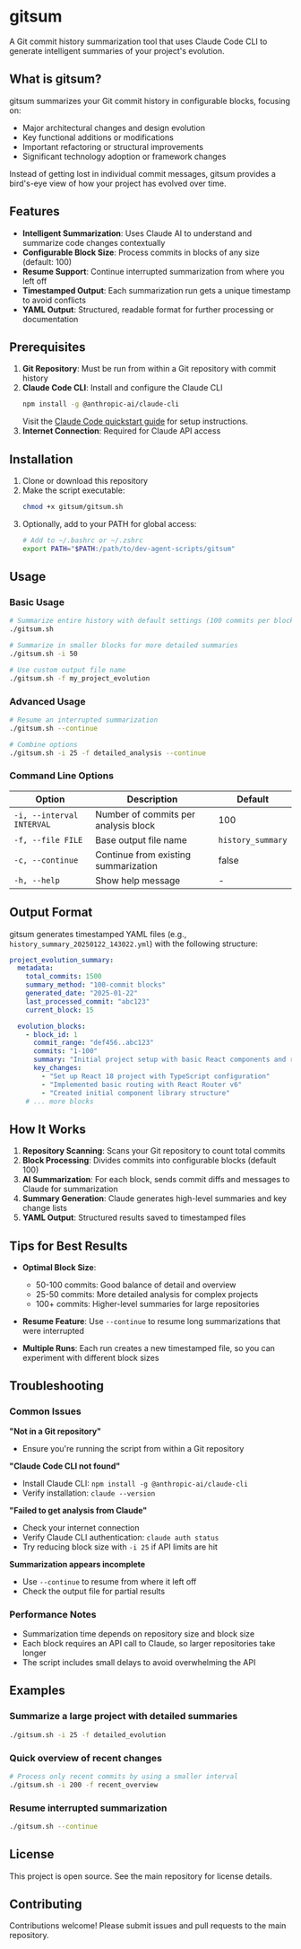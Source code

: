 # gitsum

A Git commit history summarization tool that uses Claude Code CLI to generate intelligent summaries of your project's evolution.

## What is gitsum?

gitsum summarizes your Git commit history in configurable blocks, focusing on:
- Major architectural changes and design evolution
- Key functional additions or modifications  
- Important refactoring or structural improvements
- Significant technology adoption or framework changes

Instead of getting lost in individual commit messages, gitsum provides a bird's-eye view of how your project has evolved over time.

## Features

- **Intelligent Summarization**: Uses Claude AI to understand and summarize code changes contextually
- **Configurable Block Size**: Process commits in blocks of any size (default: 100)
- **Resume Support**: Continue interrupted summarization from where you left off
- **Timestamped Output**: Each summarization run gets a unique timestamp to avoid conflicts
- **YAML Output**: Structured, readable format for further processing or documentation

## Prerequisites

1. **Git Repository**: Must be run from within a Git repository with commit history
2. **Claude Code CLI**: Install and configure the Claude CLI
   ```bash
   npm install -g @anthropic-ai/claude-cli
   ```
   Visit the [Claude Code quickstart guide](https://docs.anthropic.com/en/docs/claude-code/quickstart) for setup instructions.
3. **Internet Connection**: Required for Claude API access

## Installation

1. Clone or download this repository
2. Make the script executable:
   ```bash
   chmod +x gitsum/gitsum.sh
   ```
3. Optionally, add to your PATH for global access:
   ```bash
   # Add to ~/.bashrc or ~/.zshrc
   export PATH="$PATH:/path/to/dev-agent-scripts/gitsum"
   ```

## Usage

### Basic Usage
```bash
# Summarize entire history with default settings (100 commits per block)
./gitsum.sh

# Summarize in smaller blocks for more detailed summaries
./gitsum.sh -i 50

# Use custom output file name
./gitsum.sh -f my_project_evolution
```

### Advanced Usage
```bash
# Resume an interrupted summarization
./gitsum.sh --continue

# Combine options
./gitsum.sh -i 25 -f detailed_analysis --continue
```

### Command Line Options

| Option | Description | Default |
|--------|-------------|---------|
| `-i, --interval INTERVAL` | Number of commits per analysis block | 100 |
| `-f, --file FILE` | Base output file name | `history_summary` |
| `-c, --continue` | Continue from existing summarization | false |
| `-h, --help` | Show help message | - |

## Output Format

gitsum generates timestamped YAML files (e.g., `history_summary_20250122_143022.yml`) with the following structure:

```yaml
project_evolution_summary:
  metadata:
    total_commits: 1500
    summary_method: "100-commit blocks"
    generated_date: "2025-01-22"
    last_processed_commit: "abc123"
    current_block: 15

  evolution_blocks:
    - block_id: 1
      commit_range: "def456..abc123"
      commits: "1-100"
      summary: "Initial project setup with basic React components and routing infrastructure."
      key_changes:
        - "Set up React 18 project with TypeScript configuration"
        - "Implemented basic routing with React Router v6"
        - "Created initial component library structure"
    # ... more blocks
```

## How It Works

1. **Repository Scanning**: Scans your Git repository to count total commits
2. **Block Processing**: Divides commits into configurable blocks (default 100)
3. **AI Summarization**: For each block, sends commit diffs and messages to Claude for summarization
4. **Summary Generation**: Claude generates high-level summaries and key change lists
5. **YAML Output**: Structured results saved to timestamped files

## Tips for Best Results

- **Optimal Block Size**: 
  - 50-100 commits: Good balance of detail and overview
  - 25-50 commits: More detailed analysis for complex projects
  - 100+ commits: Higher-level summaries for large repositories

- **Resume Feature**: Use `--continue` to resume long summarizations that were interrupted

- **Multiple Runs**: Each run creates a new timestamped file, so you can experiment with different block sizes

## Troubleshooting

### Common Issues

**"Not in a Git repository"**
- Ensure you're running the script from within a Git repository

**"Claude Code CLI not found"**
- Install Claude CLI: `npm install -g @anthropic-ai/claude-cli`
- Verify installation: `claude --version`

**"Failed to get analysis from Claude"**
- Check your internet connection
- Verify Claude CLI authentication: `claude auth status`
- Try reducing block size with `-i 25` if API limits are hit

**Summarization appears incomplete**
- Use `--continue` to resume from where it left off
- Check the output file for partial results

### Performance Notes

- Summarization time depends on repository size and block size
- Each block requires an API call to Claude, so larger repositories take longer
- The script includes small delays to avoid overwhelming the API

## Examples

### Summarize a large project with detailed summaries
```bash
./gitsum.sh -i 25 -f detailed_evolution
```

### Quick overview of recent changes  
```bash
# Process only recent commits by using a smaller interval
./gitsum.sh -i 200 -f recent_overview
```

### Resume interrupted summarization
```bash
./gitsum.sh --continue
```

## License

This project is open source. See the main repository for license details.

## Contributing

Contributions welcome! Please submit issues and pull requests to the main repository.